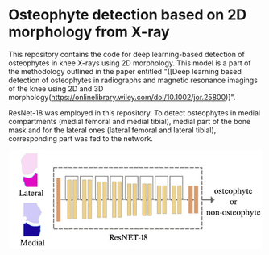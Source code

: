 # Osteophyte detection based on 2D morphology from X-ray

This repository contains the code for deep learning-based detection of osteophytes in knee X-rays using 2D morphology. This model is a part of the methodology outlined in the paper entitled "([Deep learning based detection of osteophytes in radiographs and magnetic resonance imagings of the knee using 2D and 3D morphology(https://onlinelibrary.wiley.com/doi/10.1002/jor.25800)]".

ResNet-18 was employed in this repository. To detect osteophytes in medial compartments (medial femoral and medial tibial), medial part of the bone mask and for the lateral ones (lateral femoral and lateral tibial), corresponding part was fed to the network.

![Figure.1: Osteophyte detection model](figs/2D.png)


